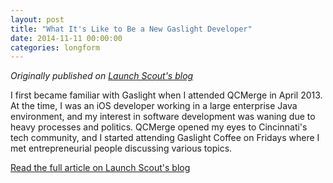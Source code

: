 ```yaml
---
layout: post
title: "What It's Like to Be a New Gaslight Developer"
date: 2014-11-11 00:00:00
categories: longform
---
```


*Originally published on [Launch Scout's blog](https://launchscout.com/blog/what-its-like-to-be-a-new-gaslight-developer)*

I first became familiar with Gaslight when I attended QCMerge in April 2013. At the time, I was an iOS developer working in a large enterprise Java environment, and my interest in software development was waning due to heavy processes and politics. QCMerge opened my eyes to Cincinnati's tech community, and I started attending Gaslight Coffee on Fridays where I met entrepreneurial people discussing various topics.

[Read the full article on Launch Scout's blog](https://launchscout.com/blog/what-its-like-to-be-a-new-gaslight-developer)

<!--
# What It's Like to Be a New Gaslight Developer

**Published:** 11 November 2014
**Author:** Tim Mecklem

## Blog Post Content

I first became familiar with Gaslight when I attended QCMerge in April 2013. At the time, I was an iOS developer working in a large enterprise Java environment, and my interest in software development was waning due to heavy processes and politics.

QCMerge opened my eyes to Cincinnati's tech community. I started attending Gaslight Coffee on Fridays, where I met entrepreneurial people discussing various topics. When a developer position opened up, I was interested.

### What I Expected About Gaslight

I anticipated:
- An uncompromising focus on quality
- Constant pairing
- Test-driven development
- Foosball and Nerf battles
- Continuous delivery
- Well-defined projects and stories
- Autonomous teams with a consistent approach

### What I Actually Experienced

**Quality and Collaboration**
- Genuine commitment to quality
- Pairing happens, though not universally
- Obsession with testing the right things
- Smart colleagues who challenge each other

**Work Culture**
- Consistently ships software
- Empowers team members to ask difficult questions
- Protects team members' time
- Open and transparent about company operations
- Autonomous teams with flexible problem-solving approaches

**Fun and Recreation**
- Foosball is common for unwinding
- No random Nerf battles during work
- Recreation has its place, separate from work

*Note: This article references the Gaslight team, which is now known as Launch Scout.*
-->
